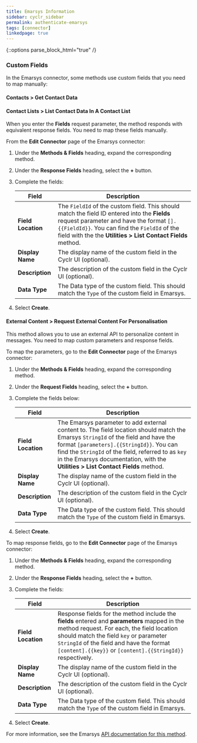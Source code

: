```yaml
---
title: Emarsys Information
sidebar: cyclr_sidebar
permalink: authenticate-emarsys
tags: [connector]
linkedpage: true
---
```

{::options parse_block_html="true" /}
<section class="card">

<a href=#custom-fields></a>

### Custom Fields

In the Emarsys connector, some methods use custom fields that you need to map manually:

####  Contacts > Get Contact Data

####  Contact Lists > List Contact Data In A Contact List

When you enter the **Fields** request parameter, the method responds with equivalent response fields. You need to map these fields manually. 

From the **Edit Connector** page of the Emarsys connector:

1. Under the **Methods & Fields** heading, expand the corresponding method. 
2. Under the **Response Fields** heading, select the **+** button.
3. Complete the fields:

   | Field              | Description                                                  |
   | ------------------ | ------------------------------------------------------------ |
   | **Field Location** | The `FieldId` of the custom field. This should match the field ID entered into the **Fields** request parameter and have the format `[].{{FieldId}}`. You can find the `FieldId` of the field with the the **Utilities > List Contact Fields** method. |
   | **Display Name**   | The display name of the custom field in the Cyclr UI (optional). |
   | **Description**    | The description of the custom field in the Cyclr UI (optional). |
   | **Data Type**      | The Data type of the custom field. This should match the `Type` of the custom field in Emarsys. |

4. Select **Create**.

#### External Content > Request External Content For Personalisation

This method allows you to use an external API to personalize content in messages. You need to map custom parameters and response fields.

To map the parameters, go to the **Edit Connector** page of the Emarsys connector:

1. Under the **Methods & Fields** heading, expand the corresponding method. 
2. Under the **Request Fields** heading, select the **+** button.
3. Complete the fields below:

   | Field              | Description                                                  |
   | ------------------ | ------------------------------------------------------------ |
   | **Field Location** | The Emarsys parameter to add external content to. The field location should match the Emarsys `StringId` of the field and have the format `[parameters].{{StringId}}`. You can find the `StringId` of the field, referred to as `key` in the Emarsys documentation, with the **Utilities > List Contact Fields** method. |
   | **Display Name**   | The display name of the custom field in the Cyclr UI (optional). |
   | **Description**    | The description of the custom field in the Cyclr UI (optional). |
   | **Data Type**      | The Data type of the custom field. This should match the `Type` of the custom field in Emarsys. |

4. Select **Create**.

To map response fields, go to the **Edit Connector** page of the Emarsys connector:

1. Under the **Methods & Fields** heading, expand the corresponding method. 
2. Under the **Response Fields** heading, select the **+** button.
3. Complete the fields:

   | Field              | Description                                                  |
   | ------------------ | ------------------------------------------------------------ |
   | **Field Location** | Response fields for the method include the **fields** entered and **parameters** mapped in the method request. For each, the field location should match the field `key` or parameter `StringId` of the field and have the format `[content].{{key}}` or `[content].{{StringId}}` respectively. |
   | **Display Name**   | The display name of the custom field in the Cyclr UI (optional). |
   | **Description**    | The description of the custom field in the Cyclr UI (optional). |
   | **Data Type**      | The Data type of the custom field. This should match the `Type` of the custom field in Emarsys. |

4. Select **Create**.

For more information, see the Emarsys [API documentation for this method](https://dev.emarsys.com/docs/emarsys-api/ce8d99f0f480b-request-external-content-for-personalization).

</section>
